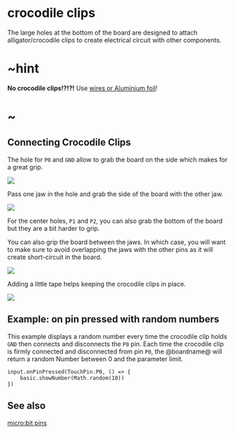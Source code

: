 # crocodile clips

The large holes at the bottom of the board are designed to attach alligator/crocodile clips 
to create electrical circuit with other components.

# ~hint

**No crocodile clips!?!?!** Use [wires or Aluminium foil](/device/foil-circuits)!

# ~


## Connecting Crocodile Clips

The hole for ``P0`` and ``GND`` allow to grab the board on the side which makes for a great grip.

![](/static/mb/device/croc-clips/crocclipsclamped.jpg)

Pass one jaw in the hole and grab the side of the board with the other jaw.

![](/static/mb/device/croc-clips/sideclamp.jpg)

For the center holes, ``P1`` and ``P2``, you can also grab the bottom of the board but they are a bit harder to grip.

You can also grip the board between the jaws. In which case, you will want to make sure to avoid overlapping the jaws 
with the other pins as it will create short-circuit in the board.

![](/static/mb/device/croc-clips/badclamp.jpg)

Adding a little tape helps keeping the crocodile clips in place.

![](/static/mb/device/croc-clips/frontclamp.jpg)

## Example: on pin pressed with random numbers

This example displays a random number every time the crocodile clip holds  `GND` then connects and disconnects the `P0` pin. 
Each time the crocodile clip is firmly connected and disconnected from pin `P0`, 
the @boardname@ will return a random Number between 0 and the parameter limit.

```blocks
input.onPinPressed(TouchPin.P0, () => {
    basic.showNumber(Math.random(10))
})
```

## See also

[micro:bit pins](/device/pins)

